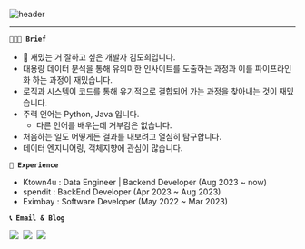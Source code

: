 ![header](https://capsule-render.vercel.app/api?type=waving&color=auto&height=150&section=header&text=DOHEE%20KIM&fontSize=60)

---  

**`👩🏻‍💻 Brief`**
- 👋 재밌는 거 잘하고 싶은 개발자 김도희입니다.  
- 대용량 데이터 분석을 통해 유의미한 인사이트를 도출하는 과정과 이를 파이프라인화 하는 과정이 재밌습니다.
- 로직과 시스템이 코드를 통해 유기적으로 결합되어 가는 과정을 찾아내는 것이 재밌습니다.
- 주력 언어는 Python, Java 입니다.
  - 다른 언어를 배우는데 거부감은 없습니다.  
- 처음하는 일도 어떻게든 결과를 내보려고 열심히 탐구합니다.  
- 데이터 엔지니어링, 객체지향에 관심이 많습니다.

**`💼 Experience`**
- Ktown4u : Data Engineer | Backend Developer (Aug 2023 ~ now)
- spendit : BackEnd Developer  (Apr 2023 ~ Aug 2023)  
- Eximbay  : Software Developer (May 2022 ~ Mar 2023)  

**`📞 Email & Blog `**

<p align="left">
  <a href="https://debugginglife.hashnode.dev"><img src="https://img.shields.io/badge/Blog-0AC18E?style=for-the-badge&logoColor=white&link=https://rt-slowth-dev.tistory.com/"/></a>&nbsp
  <a href="mailto:rt.slowth@gmail.com">
    <img src="https://img.shields.io/badge/Gmail-D14836?style=for-the-badge&logo=gmail&logoColor=white&link=rt.slowth@gmail.com"/></a>&nbsp
  <a href="https://rt-slowth-b58.notion.site/27-Backend-Developer-403be4cbb58a4bd99692d1b8cc2d0702">
    <img src="https://img.shields.io/badge/Resume-%23000000.svg?style=for-the-badge&logo=notion&logoColor=white"/></a>&nbsp
</p>
